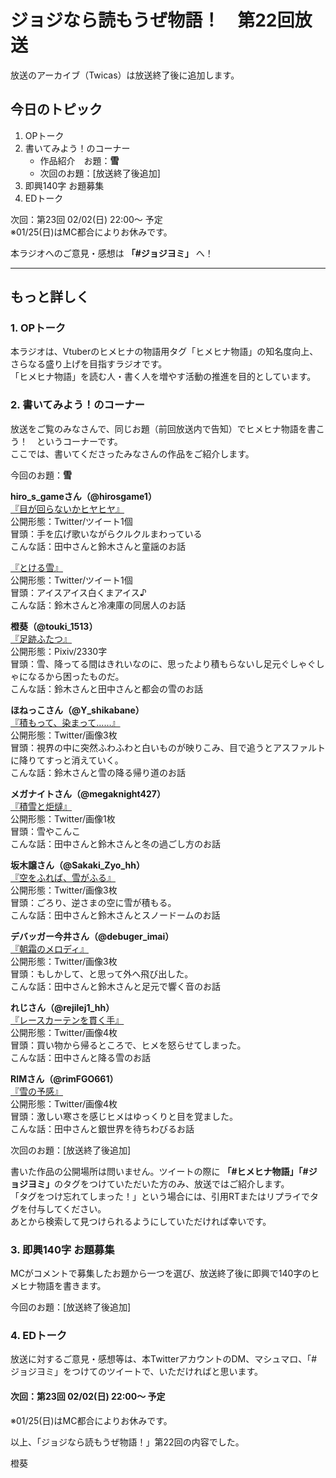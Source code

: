 # ジョジなら読もうぜ物語！　第22回放送

放送のアーカイブ（Twicas）は放送終了後に追加します。

## 今日のトピック
1. OPトーク
1. 書いてみよう！のコーナー
    - 作品紹介　お題：<b>雪</b>
    - 次回のお題：<b></b>[放送終了後追加]
1. 即興140字 お題募集
1. EDトーク

次回：第23回 02/02(日) 22:00～ 予定  
※01/25(日)はMC都合によりお休みです。  

本ラジオへのご意見・感想は **「#ジョジヨミ」** へ！

---

## もっと詳しく
### 1. OPトーク

本ラジオは、Vtuberのヒメヒナの物語用タグ「ヒメヒナ物語」の知名度向上、さらなる盛り上げを目指すラジオです。  
「ヒメヒナ物語」を読む人・書く人を増やす活動の推進を目的としています。  

### 2. 書いてみよう！のコーナー
放送をご覧のみなさんで、同じお題（前回放送内で告知）でヒメヒナ物語を書こう！　というコーナーです。  
ここでは、書いてくださったみなさんの作品をご紹介します。

今回のお題：<b>雪</b>

**hiro_s_gameさん（@hirosgame1）**  
[『目が回らないかヒヤヒヤ』](https://twitter.com/hirosgame1/status/1216357346986692609?s=20)  
公開形態：Twitter/ツイート1個  
冒頭：手を広げ歌いながらクルクルまわっている  
こんな話：田中さんと鈴木さんと童謡のお話  

[『とける雪』](https://twitter.com/hirosgame1/status/1217992442131075072?s=20)  
公開形態：Twitter/ツイート1個  
冒頭：アイスアイス白くまアイス♪  
こんな話：鈴木さんと冷凍庫の同居人のお話  

**橙葵（@touki_1513）**  
[『足跡ふたつ』](https://twitter.com/touki_1513/status/1218460072407261185?s=20)  
公開形態：Pixiv/2330字  
冒頭：雪、降ってる間はきれいなのに、思ったより積もらないし足元ぐしゃぐしゃになるから困ったものだ。  
こんな話：鈴木さんと田中さんと都会の雪のお話  

**ほねっこさん（@Y_shikabane）**  
[『積もって、染まって……』](https://twitter.com/Y_shikabane/status/1218462763887935489?s=20)  
公開形態：Twitter/画像3枚  
冒頭：視界の中に突然ふわふわと白いものが映りこみ、目で追うとアスファルトに降りてすっと消えていく。  
こんな話：鈴木さんと雪の降る帰り道のお話  

**メガナイトさん（@megaknight427）**  
[『積雪と炬燵』](https://twitter.com/megaknight427/status/1218470632318332929?s=20)  
公開形態：Twitter/画像1枚  
冒頭：雪やこんこ  
こんな話：田中さんと鈴木さんと冬の過ごし方のお話

**坂木譲さん（@Sakaki_Zyo_hh）**  
[『空をふれば、雪がふる』](https://twitter.com/Sakaki_Zyo_hh/status/1218480764439818240?s=20)  
公開形態：Twitter/画像3枚  
冒頭：ごろり、逆さまの空に雪が積もる。  
こんな話：田中さんと鈴木さんとスノードームのお話  

**デバッガー今井さん（@debuger_imai）**  
[『朝霜のメロディ』](https://twitter.com/debuger_imai/status/1218566715576967168?s=20)  
公開形態：Twitter/画像3枚  
冒頭：もしかして、と思って外へ飛び出した。  
こんな話：田中さんと鈴木さんと足元で響く音のお話  

**れじさん（@rejilej1_hh）**  
[『レースカーテンを貫く手』](https://twitter.com/rejilej1_hh/status/1218710053110181888?s=20)  
公開形態：Twitter/画像4枚  
冒頭：買い物から帰るところで、ヒメを怒らせてしまった。  
こんな話：田中さんと降る雪のお話  

**RIMさん（@rimFGO661）**  
[『雪の予感』](https://twitter.com/rimFGO661/status/1218838514751524865?s=20)  
公開形態：Twitter/画像4枚  
冒頭：激しい寒さを感じヒメはゆっくりと目を覚ました。  
こんな話：田中さんと銀世界を待ちわびるお話  

<!--
https://twitter.com/debuger_imai/status/1212341751794393088?s=20

**坂木譲さん（@Sakaki_Zyo_hh）**  
[『元旦過ぎのブランチ』](https://twitter.com/Sakaki_Zyo_hh/status/1212589595545632768?s=20)  
公開形態：Twitter/画像2枚  
冒頭：すっかり青く澄んだ空を仰ぐ。  
こんな話：鈴木さんと田中さんとはらぺこのお話  

https://twitter.com/megaknight427/status/1212736406105120770?s=20


-->

次回のお題：<b></b>[放送終了後追加]

書いた作品の公開場所は問いません。ツイートの際に <b>「#ヒメヒナ物語」「#ジョジヨミ」</b>のタグをつけていただいた方のみ、放送ではご紹介します。  
「タグをつけ忘れてしまった！」という場合には、引用RTまたはリプライでタグを付与してください。  
あとから検索して見つけられるようにしていただければ幸いです。  

### 3. 即興140字 お題募集
MCがコメントで募集したお題から一つを選び、放送終了後に即興で140字のヒメヒナ物語を書きます。

今回のお題：[放送終了後追加]

### 4. EDトーク

放送に対するご意見・感想等は、本TwitterアカウントのDM、マシュマロ、「#ジョジヨミ」をつけてのツイートで、いただければと思います。

#### 次回：第23回 02/02(日) 22:00～ 予定  
※01/25(日)はMC都合によりお休みです。  

以上、「ジョジなら読もうぜ物語！」第22回の内容でした。

橙葵
